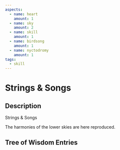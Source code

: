 ```yaml
---
aspects: 
  - name: heart
    amount: 1
  - name: sky
    amount: 2
  - name: skill
    amount: 1
  - name: birdsong
    amount: 1
  - name: nyctodromy
    amount: 1
tags:
  - skill
---
```


# Strings & Songs

## Description
Strings & Songs

The harmonies of the lower skies are here reproduced.
## Tree of Wisdom Entries
